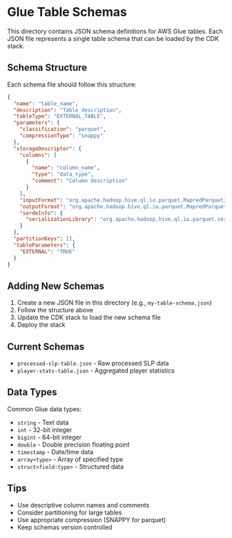 # Glue Table Schemas

This directory contains JSON schema definitions for AWS Glue tables. Each JSON file represents a single table schema that can be loaded by the CDK stack.

## Schema Structure

Each schema file should follow this structure:

```json
{
  "name": "table_name",
  "description": "Table description",
  "tableType": "EXTERNAL_TABLE",
  "parameters": {
    "classification": "parquet",
    "compressionType": "snappy"
  },
  "storageDescriptor": {
    "columns": [
      {
        "name": "column_name",
        "type": "data_type",
        "comment": "Column description"
      }
    ],
    "inputFormat": "org.apache.hadoop.hive.ql.io.parquet.MapredParquetInputFormat",
    "outputFormat": "org.apache.hadoop.hive.ql.io.parquet.MapredParquetOutputFormat",
    "serdeInfo": {
      "serializationLibrary": "org.apache.hadoop.hive.ql.io.parquet.serde.ParquetHiveSerDe"
    }
  },
  "partitionKeys": [],
  "tableParameters": {
    "EXTERNAL": "TRUE"
  }
}
```

## Adding New Schemas

1. Create a new JSON file in this directory (e.g., `my-table-schema.json`)
2. Follow the structure above
3. Update the CDK stack to load the new schema file
4. Deploy the stack

## Current Schemas

- `processed-slp-table.json` - Raw processed SLP data
- `player-stats-table.json` - Aggregated player statistics

## Data Types

Common Glue data types:
- `string` - Text data
- `int` - 32-bit integer
- `bigint` - 64-bit integer
- `double` - Double precision floating point
- `timestamp` - Date/time data
- `array<type>` - Array of specified type
- `struct<field:type>` - Structured data

## Tips

- Use descriptive column names and comments
- Consider partitioning for large tables
- Use appropriate compression (SNAPPY for parquet)
- Keep schemas version controlled 